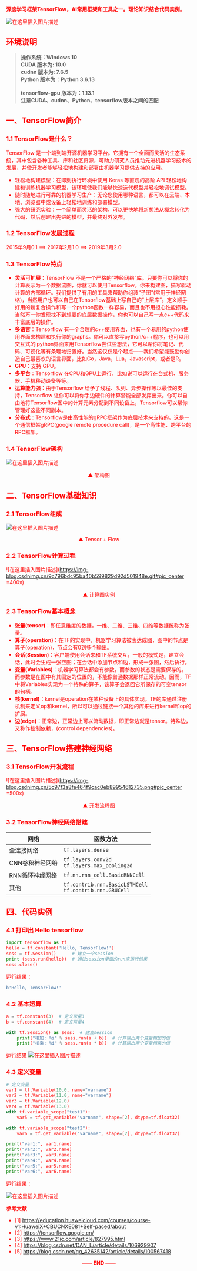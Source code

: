<font color=red><b>深度学习框架TensorFlow，AI常用框架和工具之一。理论知识结合代码实例。</b>

![在这里插入图片描述](https://img-blog.csdnimg.cn/231575b28cd844ba8e428702b650abf4.png)



## 环境说明
>**操作系统：Windows 10** 
> \
> **CUDA 版本为: 10.0**
> \
> **cudnn 版本为: 7.6.5**
> \
> **Python 版本为：Python 3.6.13**	
> \
> **tensorflow-gpu 版本为：1.13.1**
> \
> **注意CUDA、cudnn、Python、tensorflow版本之间的匹配**


## 一、TensorFlow简介
### 1.1 TensorFlow是什么？
TensorFlow 是一个端到端开源机器学习平台。它拥有一个全面而灵活的生态系统，其中包含各种工具、库和社区资源，可助力研究人员推动先进机器学习技术的发展，并使开发者能够轻松地构建和部署由机器学习提供支持的应用。

- 轻松地构建模型：在即刻执行环境中使用 Keras 等直观的高阶 API 轻松地构建和训练机器学习模型，该环境使我们能够快速迭代模型并轻松地调试模型。
- 随时随地进行可靠的机器学习生产：无论您使用哪种语言，都可以在云端、本地、浏览器中或设备上轻松地训练和部署模型。
- 强大的研究实验：一个简单而灵活的架构，可以更快地将新想法从概念转化为代码，然后创建出先进的模型，并最终对外发布。

### 1.2 TensorFlow发展过程

2015年9月0.1   $\implies$  2017年2月1.0  $\implies$  2019年3月2.0

### 1.3 TensorFlow特点 
- **灵活可扩展**：TensorFlow 不是一个严格的“神经网络”库。只要你可以将你的计算表示为一个数据流图，你就可以使用Tensorflow。你来构建图，描写驱动计算的内部循环。我们提供了有用的工具来帮助你组装“子图”(常用于神经网络)，当然用户也可以自己在Tensorflow基础上写自己的“上层库”。定义顺手好用的新复合操作和写一个python函数一样容易，而且也不用担心性能损耗。当然万一你发现找不到想要的底层数据操作，你也可以自己写一点c++代码来丰富底层的操作。
- **多语言**：Tensorflow 有一个合理的c++使用界面，也有一个易用的python使用界面来构建和执行你的graphs。你可以直接写python/c++程序，也可以用交互式的ipython界面来用Tensorflow尝试些想法，它可以帮你将笔记、代码、可视化等有条理地归置好。当然这仅仅是个起点——我们希望能鼓励你创造自己最喜欢的语言界面，比如Go，Java，Lua，Javascript，或者是R。
- **GPU**：支持 GPU。
- **多平台**：Tensorflow 在CPU和GPU上运行，比如说可以运行在台式机、服务器、手机移动设备等等。
- **运算能力强**：由于Tensorflow 给予了线程、队列、异步操作等以最佳的支持，Tensorflow 让你可以将你手边硬件的计算潜能全部发挥出来。你可以自由地将Tensorflow图中的计算元素分配到不同设备上，Tensorflow可以帮你管理好这些不同副本。
- **分布式**：Tensorflow是由高性能的gRPC框架作为底层技术来支持的。这是一个通信框架gRPC(google remote procedure call)，是一个高性能、跨平台的RPC框架。

### 1.4 TensorFlow架构
![在这里插入图片描述](https://img-blog.csdnimg.cn/9493b0a70bd04c70a6c9dd84b5e86c6a.png)
<p align="center">▲ 架构图</p>

## 二、TensorFlow基础知识
### 2.1 TensorFlow组成
![在这里插入图片描述](https://img-blog.csdnimg.cn/cf323e2e3e3d4ea193ccc5de95606774.png#pic_center)
<p align="center">▲ Tensor + Flow </p>

### 2.2 TensorFlow计算过程
![在这里插入图片描述](https://img-blog.csdnimg.cn/9c796bdc95ba40b599829d92d501948e.gif#pic_center =400x)
<p align="center">▲ 计算图实例</p>

### 2.3 TensorFlow基本概念
- **张量(tensor)**：即任意维度的数据，一维、二维、三维、四维等数据统称为张量。
- **算子(operation)**：在TF的实现中，机器学习算法被表达成图，图中的节点是算子(operation)，节点会有0到多个输出。
- **会话(Session)**：客户端使用会话来和TF系统交互，一般的模式是，建立会话，此时会生成一张空图；在会话中添加节点和边，形成一张图，然后执行。
- **变量(Variables)**：机器学习算法都会有参数，而参数的状态是需要保存的。而参数是在图中有其固定的位置的，不能像普通数据那样正常流动。因而，TF中将Variables实现为一个特殊的算子，该算子会返回它所保存的可变tensor的句柄。
- **核(kernel)**：kernel是operation在某种设备上的具体实现。TF的库通过注册机制来定义op和kernel，所以可以通过链接一个其他的库来进行kernel和op的扩展。
- **边(edge)**：正常边，正常边上可以流动数据，即正常边就是tensor。特殊边，又称作控制依赖，(control dependencies)。

## 三、TensorFlow搭建神经网络
### 3.1 TensorFlow开发流程

![在这里插入图片描述](https://img-blog.csdnimg.cn/5c97f3a8fe464f9cac0eb89954612735.png#pic_center =500x)
<p align="center">▲ 开发流程图</p>

### 3.2 TensorFlow神经网络搭建
|网络| 函数方法 |
|--|--|
| 全连接网络 | `tf.layers.dense` |
CNN卷积神经网络|`tf.layers.conv2d`<br>`tf.layers.max_pooling2d`
RNN循环神经网络|`tf.nn.rnn_cell.BasicRNNCell`
其他|`tf.contrib.rnn.BasicLSTMCell`<br>`tf.contrib.rnn.GRUCell`

## 四、代码实例
### 4.1 打印出 Hello tensorflow
```python
import tensorflow as tf
hello = tf.constant('Hello, TensorFlow!')
sess = tf.Session()      # 建立一个session
print (sess.run(hello))  # 通过session里面的run来运行结果
sess.close()
```
运行结果：

```python
b'Hello, TensorFlow!'
```

### 4.2 基本运算
```python
a = tf.constant(3)  # 定义常量3
b = tf.constant(4)  # 定义常量4

with tf.Session() as sess:  # 建立session
    print("相加: %i" % sess.run(a + b))  # 计算输出两个变量相加的值
    print("相乘: %i" % sess.run(a * b))  # 计算输出两个变量相乘的值
```
运行结果
![在这里插入图片描述](https://img-blog.csdnimg.cn/23d63dec60fb40528f1c464918fba0ef.png)
### 4.3 定义变量

```python
# 定义变量
var1 = tf.Variable(10.0, name="varname")
var2 = tf.Variable(11.0, name="varname")
var3 = tf.Variable(12.0)
var4 = tf.Variable(13.0)
with tf.variable_scope("test1"):
    var5 = tf.get_variable("varname", shape=[2], dtype=tf.float32)

with tf.variable_scope("test2"):
    var6 = tf.get_variable("varname", shape=[2], dtype=tf.float32)

print("var1:", var1.name)
print("var2:", var2.name)
print("var3:", var3.name)
print("var4:", var4.name)
print("var5:", var5.name)
print("var6:", var6.name)
```
运行结果：

![在这里插入图片描述](https://img-blog.csdnimg.cn/98479081ea994f4e8ac45d2f06b52dc0.png)





**参考文献**
- [1] https://education.huaweicloud.com/courses/course-v1:HuaweiX+CBUCNXE081+Self-paced/about
- [2] https://tensorflow.google.cn/
- [3] https://www.21ic.com/article/827995.html
- [4] https://blog.csdn.net/DAN_L/article/details/106929907
- [5] https://blog.csdn.net/qq_42635142/article/details/100567418


<p align="center"><strong>—— END ——</strong></center>



